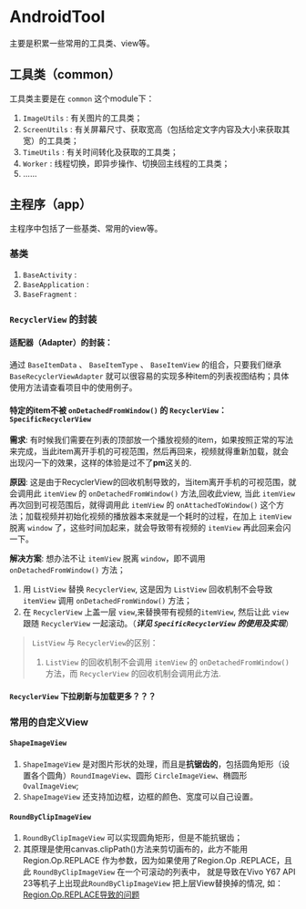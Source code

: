 # AndroidTool
主要是积累一些常用的工具类、view等。
## 工具类（common）
工具类主要是在 `common` 这个module下：
1. `ImageUtils` : 有关图片的工具类；
2. `ScreenUtils` : 有关屏幕尺寸、获取宽高（包括给定文字内容及大小来获取其宽）的工具类；
3. `TimeUtils` : 有关时间转化及获取的工具类；
4. `Worker` : 线程切换，即异步操作、切换回主线程的工具类；
5. ......

## 主程序（app）
主程序中包括了一些基类、常用的view等。
### 基类
1. `BaseActivity` :
2. `BaseApplication` :
3. `BaseFragment` :
### `RecyclerView` 的封装
#### 适配器（Adapter）的封装：
通过 `BaseItemData` 、 `BaseItemType` 、 `BaseItemView` 的组合，只要我们继承 `BaseRecyclerViewAdapter` 
就可以很容易的实现多种item的列表视图结构；具体使用方法请查看项目中的使用例子。
#### 特定的item不被 `onDetachedFromWindow()` 的 `RecyclerView`：`SpecificRecyclerView`
**需求**: 有时候我们需要在列表的顶部放一个播放视频的item，如果按照正常的写法来完成，当此item离开手机的可视范围，然后再回来，视频就得重新加载，就会出现闪一下的效果，这样的体验是过不了**pm**这关的.

**原因**: 这是由于RecyclerView的回收机制导致的，当item离开手机的可视范围，就会调用此 `itemView` 的 `onDetachedFromWindow()` 方法,回收此view, 当此 `itemView`
 再次回到可视范围后，就得调用此 `itemView` 的 `onAttachedToWindow()` 这个方法；加载视频并初始化视频的播放器本来就是一个耗时的过程，在加上 `itemView` 脱离 `window` 
 了，这些时间加起来，就会导致带有视频的 `itemView` 再此回来会闪一下。
 
**解决方案**: 想办法不让 `itemView` 脱离 `window`，即不调用 `onDetachedFromWindow()` 方法；

1. 用 `ListView` 替换 `RecyclerView`, 这是因为 `ListView` 回收机制不会导致 `itemView` 调用 `onDetachedFromWindow()` 方法；
2. 在 `RecyclerView` 上盖一层 `view`,来替换带有视频的`itemView`, 然后让此 `view` 跟随 `RecyclerView` 一起滚动。（***详见 `SpecificRecyclerView` 
的使用及实现***）
> `ListView` 与 `RecyclerView`的区别：
> 1. `ListView` 的回收机制不会调用 `itemView` 的 `onDetachedFromWindow()` 方法，而 `RecyclerView` 的回收机制会调用此方法.
#### `RecyclerView` 下拉刷新与加载更多？？？

### 常用的自定义View
#### `ShapeImageView`
1. `ShapeImageView` 是对图片形状的处理，而且是**抗锯齿的**，包括圆角矩形（设置各个圆角）`RoundImageView`、圆形 `CircleImageView`、椭圆形 `OvalImageView`; 
2. `ShapeImageView` 还支持加边框，边框的颜色、宽度可以自己设置。
#### `RoundByClipImageView`
1. `RoundByClipImageView` 可以实现圆角矩形，但是不能抗锯齿；
2. 其原理是使用canvas.clipPath()方法来剪切画布的，此方不能用Region.Op.REPLACE 作为参数，因为如果使用了Region.Op
.REPLACE，且此 `RoundByClipImageView` 在一个可滚动的列表中， 就是导致在Vivo Y67 API 23等机子上出现此`RoundByClipImageView` 把上层View替换掉的情况,
如：[Region.Op.REPLACE导致的问题](image/clip_round_view_icon.JPG)